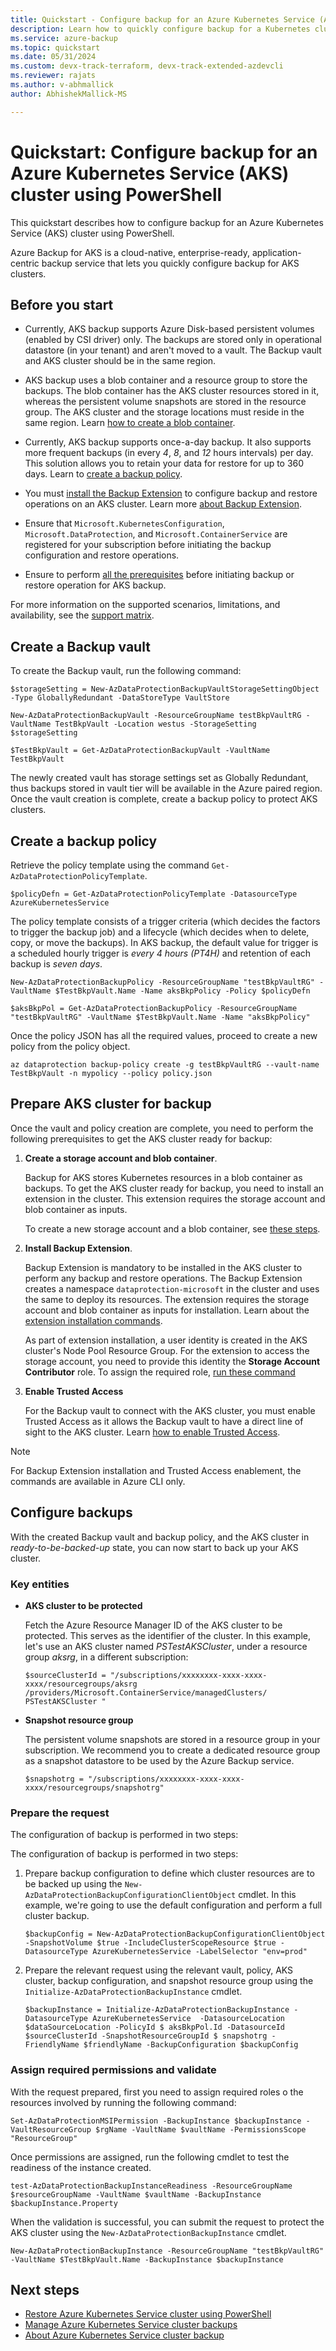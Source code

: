 ```yaml
---
title: Quickstart - Configure backup for an Azure Kubernetes Service (AKS) cluster using Azure Backup via PowerShell
description: Learn how to quickly configure backup for a Kubernetes cluster using PowerShell.
ms.service: azure-backup
ms.topic: quickstart
ms.date: 05/31/2024
ms.custom: devx-track-terraform, devx-track-extended-azdevcli
ms.reviewer: rajats
ms.author: v-abhmallick
author: AbhishekMallick-MS

---
```


# Quickstart: Configure backup for an Azure Kubernetes Service (AKS) cluster using PowerShell

This quickstart describes how to configure backup for an Azure Kubernetes Service (AKS) cluster using PowerShell.

Azure Backup for AKS is a cloud-native, enterprise-ready, application-centric backup service that lets you quickly configure backup for AKS clusters.

## Before you start

- Currently, AKS backup supports Azure Disk-based persistent volumes (enabled by CSI driver) only. The backups are stored only in operational datastore (in your tenant) and aren't moved to a vault. The Backup vault and AKS cluster should be in the same region.

- AKS backup uses a blob container and a resource group to store the backups. The blob container has the AKS cluster resources stored in it, whereas the persistent volume snapshots are stored in the resource group. The AKS cluster and the storage locations must reside in the same region. Learn [how to create a blob container](../storage/blobs/storage-quickstart-blobs-portal.md#create-a-container).

- Currently, AKS backup supports once-a-day backup. It also supports more frequent backups (in every *4*, *8*, and *12* hours intervals) per day. This solution allows you to retain your data for restore for up to 360 days. Learn to [create a backup policy](#create-a-backup-policy).

- You must [install the Backup Extension](azure-kubernetes-service-cluster-manage-backups.md#install-backup-extension) to configure backup and restore operations on an AKS cluster. Learn more [about Backup Extension](azure-kubernetes-service-cluster-backup-concept.md#backup-extension).

- Ensure that `Microsoft.KubernetesConfiguration`, `Microsoft.DataProtection`, and `Microsoft.ContainerService` are registered for your subscription before initiating the backup configuration and restore operations.

- Ensure to perform [all the prerequisites](azure-kubernetes-service-cluster-backup-concept.md) before initiating backup or restore operation for AKS backup.

For more information on the supported scenarios, limitations, and availability, see the [support matrix](azure-kubernetes-service-cluster-backup-support-matrix.md).

## Create a Backup vault

To create the Backup vault, run the following command:

```azurepowershell
$storageSetting = New-AzDataProtectionBackupVaultStorageSettingObject -Type GloballyRedundant -DataStoreType VaultStore

New-AzDataProtectionBackupVault -ResourceGroupName testBkpVaultRG -VaultName TestBkpVault -Location westus -StorageSetting $storageSetting

$TestBkpVault = Get-AzDataProtectionBackupVault -VaultName TestBkpVault
```

The newly created vault has storage settings set as Globally Redundant, thus backups stored in vault tier will be available in the Azure paired region. Once the vault creation is complete, create a backup policy to protect AKS clusters.

## Create a backup policy

Retrieve the policy template using the command `Get-AzDataProtectionPolicyTemplate`.

```azurepowershell
$policyDefn = Get-AzDataProtectionPolicyTemplate -DatasourceType AzureKubernetesService
```

The policy template consists of a trigger criteria (which decides the factors to trigger the backup job) and a lifecycle (which decides when to delete, copy, or move the backups). In AKS backup, the default value for trigger is a scheduled hourly trigger is *every 4 hours (PT4H)* and retention of each backup is *seven days*.

```azurepowershell
New-AzDataProtectionBackupPolicy -ResourceGroupName "testBkpVaultRG" -VaultName $TestBkpVault.Name -Name aksBkpPolicy -Policy $policyDefn

$aksBkpPol = Get-AzDataProtectionBackupPolicy -ResourceGroupName "testBkpVaultRG" -VaultName $TestBkpVault.Name -Name "aksBkpPolicy"
```

Once the policy JSON has all the required values, proceed to create a new policy from the policy object.

```azurepowershell
az dataprotection backup-policy create -g testBkpVaultRG --vault-name TestBkpVault -n mypolicy --policy policy.json
```

## Prepare AKS cluster for backup

Once the vault and policy creation are complete, you need to perform the following prerequisites to get the AKS cluster ready for backup:

1. **Create a storage account and blob container**.

   Backup for AKS stores Kubernetes resources in a blob container as backups. To get the AKS cluster ready for backup, you need to install an extension in the cluster. This extension requires the storage account and blob container as inputs.

   To create a new storage account and a blob container, see [these steps](../storage/blobs/blob-containers-powershell.md#create-a-container).

2. **Install Backup Extension**.

   Backup Extension is mandatory to be installed  in the AKS cluster to perform any backup and restore operations. The Backup Extension creates a namespace `dataprotection-microsoft` in the cluster and uses the same to deploy its resources. The extension requires the storage account and blob container as inputs for installation. Learn about the [extension installation commands](./azure-kubernetes-service-cluster-manage-backups.md#install-backup-extension).

   As part of extension installation, a user identity is created in the AKS cluster's Node Pool Resource Group. For the extension to access the storage account, you need to provide this identity the **Storage Account Contributor** role. To assign the required role, [run these command](azure-kubernetes-service-cluster-manage-backups.md#grant-permission-on-storage-account) 

3. **Enable Trusted Access**

   For the Backup vault to connect with the AKS cluster, you must enable Trusted Access as it allows the Backup vault to have a direct line of sight to the AKS cluster. Learn [how to enable Trusted Access](azure-kubernetes-service-cluster-manage-backups.md#trusted-access-related-operations).

> [!NOTE]
> For Backup Extension installation and Trusted Access enablement, the commands are available in Azure CLI only.

## Configure backups

With the created Backup vault and backup policy, and the AKS cluster in *ready-to-be-backed-up* state, you can now start to back up your AKS cluster.

### Key entities

- **AKS cluster to be protected**

  Fetch the Azure Resource Manager ID of the AKS cluster to be protected. This serves as the identifier of the cluster. In this example, let's use an AKS cluster named *PSTestAKSCluster*, under a resource group *aksrg*, in a different subscription:

  ```azurepowershell
  $sourceClusterId = "/subscriptions/xxxxxxxx-xxxx-xxxx-xxxx/resourcegroups/aksrg /providers/Microsoft.ContainerService/managedClusters/ PSTestAKSCluster "
  ```

- **Snapshot resource group**

  The persistent volume snapshots are stored in a resource group in your subscription. We recommend you to create a dedicated resource group as a snapshot datastore to be used by the Azure Backup service. 

  ```azurepowershell
  $snapshotrg = "/subscriptions/xxxxxxxx-xxxx-xxxx-xxxx/resourcegroups/snapshotrg"
  ```

### Prepare the request

The configuration of backup is performed in two steps:


The configuration of backup is performed in two steps:

1. Prepare backup configuration to define which cluster resources are to be backed up using the `New-AzDataProtectionBackupConfigurationClientObject` cmdlet. In this example, we're going to use the default configuration and perform a full cluster backup.

    ```azurepowershell
   $backupConfig = New-AzDataProtectionBackupConfigurationClientObject -SnapshotVolume $true -IncludeClusterScopeResource $true -DatasourceType AzureKubernetesService -LabelSelector "env=prod"
   ```
  
2. Prepare the relevant request using the relevant vault, policy, AKS cluster, backup configuration, and snapshot resource group using the `Initialize-AzDataProtectionBackupInstance` cmdlet.

   ```azurepowershell
   $backupInstance = Initialize-AzDataProtectionBackupInstance -DatasourceType AzureKubernetesService  -DatasourceLocation $dataSourceLocation -PolicyId $ aksBkpPol.Id -DatasourceId $sourceClusterId -SnapshotResourceGroupId $ snapshotrg -FriendlyName $friendlyName -BackupConfiguration $backupConfig
   ```

### Assign required permissions and validate

With the request prepared, first you need to assign required roles o the resources involved by running the following command:

```azurepowershell
Set-AzDataProtectionMSIPermission -BackupInstance $backupInstance -VaultResourceGroup $rgName -VaultName $vaultName -PermissionsScope "ResourceGroup"
```


Once permissions are assigned, run the following cmdlet to test the readiness of the instance created.

```azurepowershell
test-AzDataProtectionBackupInstanceReadiness -ResourceGroupName $resourceGroupName -VaultName $vaultName -BackupInstance  $backupInstance.Property 
```

When the validation is successful,  you can submit the request to protect the AKS cluster using the `New-AzDataProtectionBackupInstance` cmdlet.

```azurepowershell
New-AzDataProtectionBackupInstance -ResourceGroupName "testBkpVaultRG" -VaultName $TestBkpVault.Name -BackupInstance $backupInstance
```

## Next steps

- [Restore Azure Kubernetes Service cluster using PowerShell](azure-kubernetes-service-cluster-restore-using-powershell.md)
- [Manage Azure Kubernetes Service cluster backups](azure-kubernetes-service-cluster-manage-backups.md)
- [About Azure Kubernetes Service cluster backup](azure-kubernetes-service-cluster-backup-concept.md)
